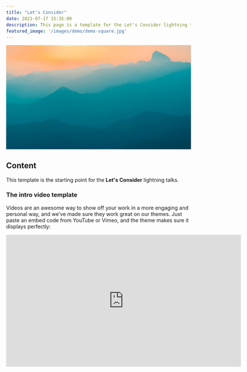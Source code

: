```yaml
---
title: "Let's Consider"
date: 2021-07-17 15:35:00
description: This page is a template for the Let's Consider lightning talks.
featured_image: '/images/demo/demo-square.jpg'
---
```


![](/images/demo/demo-landscape.jpg)

## Content

This template is the starting point for the **Let's Consider** lightning talks.

### The intro video template

Videos are an awesome way to show off your work in a more engaging and personal way, and we’ve made sure they work great on our themes. Just paste an embed code from YouTube or Vimeo, and the theme makes sure it displays perfectly:

<iframe src="https://www.youtube.com/embed/1fbwV5hBovA" width="640" height="360" frameborder="0" allowfullscreen></iframe>
